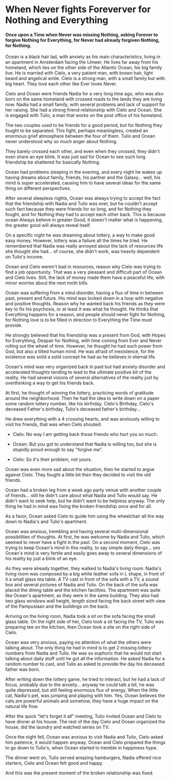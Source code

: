 # When Never fights Foreverver for Nothing and Everything

#### Once upon a Time when Never was missing Nothing, asking Forever to forgive Nothing for Everything, for Never had already forgiven Nothing, for Nothing.

Ocean is a black hair lad, with anxiety as his main characteristics,
living in an apartment in Amsterdam facing the IJmeer. He lives far away
from his homeland, which lies on the other side of the Atlantic Ocean,
his big family live. He is married with Cielo, a very patient man, with
brown hair, light beard and angelical smile. Cielo is a strong man, with
a small family but with big heart. They love each other like Ever loves
Never.

Cielo and Ocean were friends Nadia for a very long time ago, who was
also born on the same homeland with crossed roads to the lands they are
living now. Nadia had a small family, with several problems and lack of
support for her raising. She had a strong friend relationship with Cielo
and Ocean. She is engaged with Tulio, a man that works on the post
office of his homeland.

The two couples used to be friends for a good period, but for Nothing
they fought to be separated. This fight, perhaps meaningless, created an
enormous grief atmosphere between the four of them. Tulio and Ocean
never understood why so much anger about Nothing.

They barely crossed each other, and even when they crossed, they didn't
even share an eye blink. It was just sad for Ocean to see such long
friendship be shattered for basically Nothing.

Ocean had problems sleeping in the evening, and every night he wakes up
having dreams about family, friends, his partner and the Galaxy... well,
his mind is super accelerated, causing him to have several ideas for the
same thing on different perspectives.

After several sleepless nights, Ocean was always trying to accept the
fact that the friendship with Nadia and Tulio was over, but he couldn't
accept such fact because they were friends for so long, and for Nothing
they fought, and for Nothing they had to accept each other back. This is
because ocean Always believe in greater Good, it doesn't matter what is
happening, the greater good will always reveal itself.

On a specific night he was dreaming about lottery, a way to make good
easy money. However, lottery was a failure all the times he tried. He
remembered that Nadia was really annoyed about the lack of resources
life she thought she had... of course, she didn't work, was heavily
dependent on Tulio's income.

Ocean and Cielo weren't bad in resources, reason why Cielo was trying to
find a job opportunity. That was a very pleasant and difficult part of
Ocean and Cielo lives. Still, the lack of money made them have a
peaceful life, with minor worries about the next moth bills.

Ocean was suffering from a mind disorder, having a flux of time in
between past, present and future. His mind was locked down in a loop
with negative and positive thoughts. Reason why he wanted back his
friends as they were key to fix his psychosis, or at least it was what
he thought. He thinks that Everything happens for a reason, and people
should never fight for Nothing, for Nothing love is to be filled in
direction to Everything the Time must provide.

He strongly believed that his friendship was a present from God, with
Hopes for Everything, Despair for Nothing, with time coming from Ever
and Never rolling out the wheel of time. However, he thought he had such
power from God, but also a tilted human mind. He was afraid of
inexistence, for the existence was solid a solid concept he had as he
believes in eternal life.

Ocean's mind was very organized back in past but had anxiety disorder
and accelerated thoughts tending to lead to the ultimate positive bit of
the reality. He had several visions of several alternatives of the
reality just by overthinking a way to get his friends back.

At first, he thought of winning the lottery, practicing words of
gratitude around the neighborhood. Then he had the idea to write down on
a paper some random lottery number, like his birthday, Cielo's Birthday,
Cielo's deceased Father's birthday, Tulio's deceased father's
birthday...

He drew everything with a 4 crossing hearts, and was anxiously willing
to visit his friends, that was when Cielo shouted:

-   Cielo: No way I am getting back those friends who hurt you so much.

-   Ocean: But you got to understand that Nadia is willing too, but she
    is stupidly proud enough to say "forgive me".

-   Cielo: So it's their problem, not yours.

Ocean was even more sad about the situation, then he started to argue
against Cielo. They fought a little bit then they decided to visit the
old friends.

Ocean had a broken leg from a week ago party venue with another couple
of friends... still he didn't care about what Nadia and Tulio would say.
He didn't want to seek help, but he didn't want to be helpless anyway.
The only thing he had in mind was fixing the broken friendship once and
for all.

As a favor, Ocean asked Cielo to guide him using the wheelchair all the
way down to Nadia's and Tulio's apartment.

Ocean was anxious, trembling and having several multi-dimensional
possibilities of thoughts. At first, he was welcome by Nadia and Tulio,
which seemed to never have a fight in the past. On a second moment,
Cielo was trying to keep Ocean's mind in this reality, to say simple
daily things... yes Ocean's mind is very fertile and easily goes away to
several dimensions of his reality by just a blink of an eye.

As they were already together, they walked to Nadia's living room.
Nadia's living room was composed by a big white leather sofa in L shape,
in front of it a small glass tea table. A TV cast in front of the sofa
with a TV, a sound box and several pictures of Nadia and Tulio. On the
back of the sofa was placed the dining table and the kitchen facilities.
The apartment was quite like Ocean's apartment, as they were in the same
building. They also had two glass windows wall height, length sized
facing the back street with view of the Pampuslaan and the buildings on
the back.

Arriving on the living room, Nadia took a sit on the sofa facing the
small glass table. On the right side of her, Cielo took a sit facing the
TV, Tulio was preparing tee on the kitchen, then Ocean took a site on
the right side of Cielo.

Ocean was very anxious, paying no attention of what the others were
talking about. The only thing he had in mind is to get 2 missing lottery
numbers from Nadia and Tulio. He was so euphoric that he would not start
talking about daily stuff until he got all the information. He asked
Nadia for a random number to cast, and Tulio as asked to provide the day
his deceased father was born.

After writing down the lottery game, he tried to interact, but he had a
lack of focus, probably due to the anxiety... anyway he could talk a
bit, he was quite depressed, but still feeling enormous flux of energy.
When the little cat, Nadia's pet, was jumping and playing with him. Yes,
Ocean believes the cats are powerful animals and somehow, they have a
huge impact on the natural life flow.

After the quick "let's forget it all" meeting, Tulio invited Ocean and
Cielo to have dinner at his house. The rest of the day Cielo and Ocean
organized the house, did the laundry and watched series on TV.

Once the night fell, Ocean was anxious to visit Nadia and Tulio, Cielo
asked him patience, it would happen anyway. Ocean and Cielo prepared the
things to go down to Tulio's, when Ocean started to tremble in happiness
hype.

The dinner went on, Tulio served amazing hamburgers, Nadia offered nice
starters, Cielo and Ocean felt good and happy.

And this was the present moment of the broken relationship was fixed.
